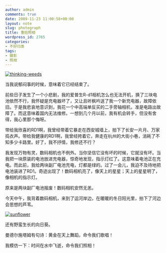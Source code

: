 ```yaml
---
author: admin
comments: true
date: 2009-11-23 11:00:58+00:00
layout: note
slug: photograph
title: 重拾照相
wordpress_id: 2765
categories:
- 不好归类
tags:
- 摄影
- 照相
---
```


[![thinking-weeds](http://farm3.static.flickr.com/2793/4127592764_e5948c2832.jpg)](http://www.flickr.com/photos/lookoo/4127592764/)

当我说郁闷事的时候，意味着它已经结束了。

前些日子发生了一个小悲剧，我的爱普生R-d1相机怎么也无法开机，换了三块电池依然不行，我怀疑是充电器坏了，又让且听枫吟送了我一个新充电器，故障依旧。于是我悲哀地意识到，我花一个中高端单反买的二手旁轴相机，准是电路出故障了。而这意味着国内无法维修。一想到几个月以前，我有机会转手，但没有舍得，我心里那个悔呀。

带给我欣喜的RD1啊，我曾经带着它暴走在西安城墙上，拍下了长安一片月、万家捣衣声。带给我健康的RD1啊，我曾经挎着它，奔走在杭州的大街小巷，消耗了不知多少卡路里。好了，我不抒情，我修还不行？

我发现万物有灵，数码相机也不例外。当你坚信它没有坏的时候，它就没有坏。当我把一块原装的电池放进充电器，惊奇地发现，指示灯红了。这意味着电池正在充电。而此前，我给两块副厂电池充电，灯都是绿的。过了一会儿，我迫不及待地把电池装进了RD1。奇迹出现了！数码相机亮了，像天上的星星；天上的星星明了，像相机的指示灯。

原来是两块副厂电池报废！数码相机安然无恙。

今天中午，我背着数码相机，来到了运河岸边，在暖暖的冬日阳光里，拍下了河边会思想的芦苇。

[![sunflower](http://farm3.static.flickr.com/2550/4126817585_975450af55.jpg)](http://www.flickr.com/photos/lookoo/4126817585/)

还有野蛮生长的向日葵。

曼德尔施塔姆有句诗：黄金在天上舞蹈，命令我们歌唱！

我模仿一下：时间在水中飞逝，命令我们照相！



